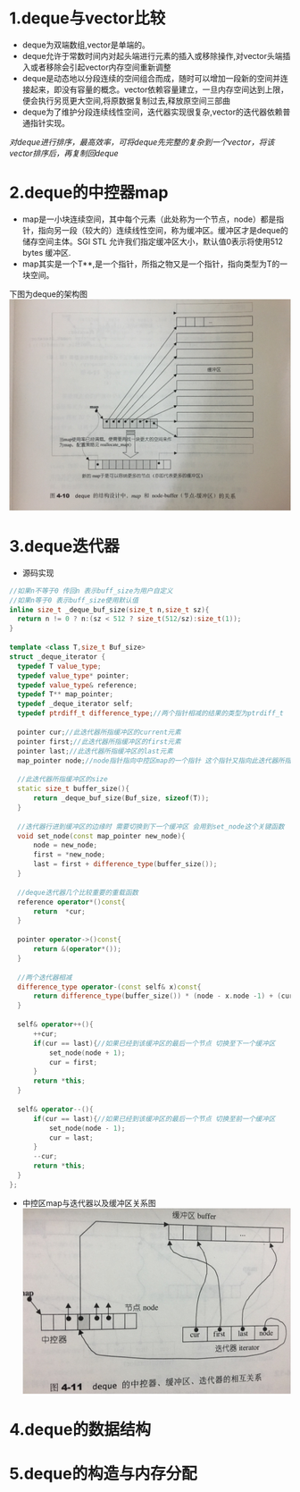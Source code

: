 # 1.deque与vector比较
  * deque为双端数组,vector是单端的。
  * deque允许于常数时间内对起头端进行元素的插入或移除操作,对vector头端插入或者移除会引起vector内存空间重新调整
  * deque是动态地以分段连续的空间组合而成，随时可以增加一段新的空间并连接起来，即没有容量的概念。vector依赖容量建立，一旦内存空间达到上限，便会执行另觅更大空间,将原数据复制过去,释放原空间三部曲
  * deque为了维护分段连续线性空间，迭代器实现很复杂,vector的迭代器依赖普通指针实现。
  
  *对deque进行排序，最高效率，可将deque先完整的复杂到一个vector，将该vector排序后，再复制回deque*

# 2.deque的中控器map
  * map是一小块连续空间，其中每个元素（此处称为一个节点，node）都是指针，指向另一段（较大的）连续线性空间，称为缓冲区。缓冲区才是deque的储存空间主体。SGI STL 允许我们指定缓冲区大小，默认值0表示将使用512 bytes 缓冲区.
  * map其实是一个T**,是一个指针，所指之物又是一个指针，指向类型为T的一块空间。
  
下图为deque的架构图
![Image of deque](https://github.com/KleinParadise/CppSTLStudyRecord/blob/master/deque.JPG)
  
# 3.deque迭代器
  * 源码实现
  ```cpp
  //如果n不等于0 传回n 表示buff_size为用户自定义
//如果n等于0 表示buff_size使用默认值
inline size_t _deque_buf_size(size_t n,size_t sz){
    return n != 0 ? n:(sz < 512 ? size_t(512/sz):size_t(1));
}

template <class T,size_t Buf_size>
struct _deque_iterator {
    typedef T value_type;
    typedef value_type* pointer;
    typedef value_type& reference;
    typedef T** map_pointer;
    typedef _deque_iterator self;
    typedef ptrdiff_t difference_type;//两个指针相减的结果的类型为ptrdiff_t
    
    pointer cur;//此迭代器所指缓冲区的current元素
    pointer first;//此迭代器所指缓冲区的first元素
    pointer last;//此迭代器所指缓冲区的last元素
    map_pointer node;//node指针指向中控区map的一个指针 这个指针又指向此迭代器所指缓冲区的第一个元素
    
    //此迭代器所指缓冲区的size
    static size_t buffer_size(){
        return _deque_buf_size(Buf_size, sizeof(T));
    }
    
    //迭代器行进到缓冲区的边缘时 需要切换到下一个缓冲区 会用到set_node这个关键函数
    void set_node(const map_pointer new_node){
        node = new_node;
        first = *new_node;
        last = first + difference_type(buffer_size());
    }
    
    //deque迭代器几个比较重要的重载函数
    reference operator*()const{
        return  *cur;
    }
    
    pointer operator->()const{
        return &(operator*());
    }
    
    //两个迭代器相减
    difference_type operator-(const self& x)const{
        return difference_type(buffer_size()) * (node - x.node -1) + (cur - first) + (x.last -x.cur);
    }
    
    self& operator++(){
        ++cur;
        if(cur == last){//如果已经到该缓冲区的最后一个节点 切换至下一个缓冲区
            set_node(node + 1);
            cur = first;
        }
        return *this;
    }
    
    self& operator--(){
        if(cur == last){//如果已经到该缓冲区的最后一个节点 切换至前一个缓冲区
            set_node(node - 1);
            cur = last;
        }
        --cur;
        return *this;
    }
};
  ```
  * 中控区map与迭代器以及缓冲区关系图
  ![Image of deque](https://github.com/KleinParadise/CppSTLStudyRecord/blob/master/deque_struct.png)
  

# 4.deque的数据结构



# 5.deque的构造与内存分配



